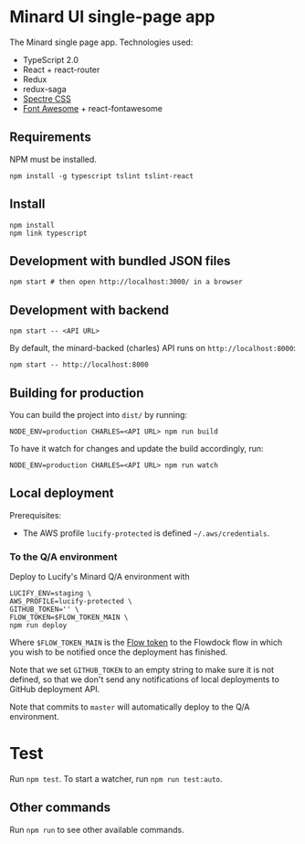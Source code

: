 
# Minard UI single-page app

The Minard single page app. Technologies used:

- TypeScript 2.0
- React + react-router
- Redux
- redux-saga
- [Spectre CSS](https://picturepan2.github.io/spectre/)
- [Font Awesome](http://fontawesome.io/icons/) + react-fontawesome

## Requirements

NPM must be installed.

```shell
npm install -g typescript tslint tslint-react
```

## Install

```shell
npm install
npm link typescript
```

## Development with bundled JSON files

```shell
npm start # then open http://localhost:3000/ in a browser
```

## Development with backend

```shell
npm start -- <API URL>
```

By default, the minard-backed (charles) API runs on `http://localhost:8000`:

```shell
npm start -- http://localhost:8000
```

## Building for production

You can build the project into `dist/` by running:

```shell
NODE_ENV=production CHARLES=<API URL> npm run build
```

To have it watch for changes and update the build accordingly, run:

```shell
NODE_ENV=production CHARLES=<API URL> npm run watch
```

## Local deployment

Prerequisites:
 - The AWS profile `lucify-protected` is defined `~/.aws/credentials`.

### To the Q/A environment

Deploy to Lucify's Minard Q/A environment with
```shell
LUCIFY_ENV=staging \
AWS_PROFILE=lucify-protected \
GITHUB_TOKEN='' \
FLOW_TOKEN=$FLOW_TOKEN_MAIN \
npm run deploy
```

Where `$FLOW_TOKEN_MAIN` is the [Flow token](https://www.flowdock.com/account/tokens)
to the Flowdock flow in which you wish to be notified once the
deployment has finished.

Note that we set `GITHUB_TOKEN` to an empty string to
make sure it is not defined, so that we don't send any
notifications of local deployments to GitHub deployment API.

Note that commits to `master` will automatically deploy to the Q/A environment.

# Test

Run `npm test`. To start a watcher, run `npm run test:auto`.

## Other commands

Run `npm run` to see other available commands.
